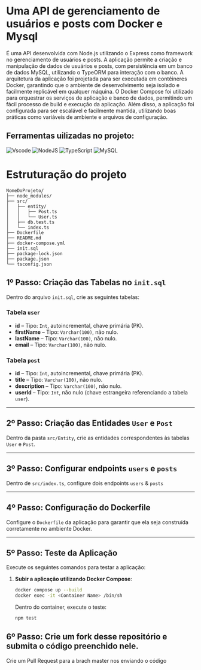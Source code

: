 # Uma API de gerenciamento de usuários e posts com Docker e Mysql

É uma API desenvolvida com Node.js utilizando o Express como framework no gerenciamento de usuários e posts. A aplicação permite a criação e manipulação de dados de usuários e posts, com persistência em um banco de dados MySQL, utilizando o TypeORM para interação com o banco. A arquitetura da aplicação foi projetada para ser executada em contêineres Docker, garantindo que o ambiente de desenvolvimento seja isolado e facilmente replicável em qualquer máquina. O Docker Compose foi utilizado para orquestrar os serviços de aplicação e banco de dados, permitindo um fácil processo de build e execução da aplicação. Além disso, a aplicação foi configurada para ser escalável e facilmente mantida, utilizando boas práticas como variáveis de ambiente e arquivos de configuração.

## Ferramentas uilizadas no projeto:

![Vscode](https://img.shields.io/badge/Vscode-007ACC?style=for-the-badge&logo=visual-studio-code&logoColor=white)
![NodeJS](https://img.shields.io/badge/node.js-6DA55F?style=for-the-badge&logo=node.js&logoColor=white)
![TypeScript](https://img.shields.io/badge/TypeScript-007ACC?style=for-the-badge&logo=typescript&logoColor=white)
![MySQL](https://img.shields.io/badge/MySQL-00000F?style=for-the-badge&logo=mysql&logoColor=white)

# Estruturação do projeto

```
NomeDoProjeto/
├── node_modules/                    
├── src/                             
│   ├── entity/                      
│   │   ├── Post.ts                  
│   │   └── User.ts                  
│   ├── db.test.ts                   
│   └── index.ts                     
├── Dockerfile                       
├── README.md                        
├── docker-compose.yml               
├── init.sql                         
├── package-lock.json                
├── package.json                     
└── tsconfig.json                    
```

## 1º Passo: Criação das Tabelas no `init.sql`

Dentro do arquivo `init.sql`, crie as seguintes tabelas:

### Tabela `user`
- **id** – Tipo: `Int`, autoincremental, chave primária (PK).
- **firstName** – Tipo: `Varchar(100)`, não nulo.
- **lastName** – Tipo: `Varchar(100)`, não nulo.
- **email** – Tipo: `Varchar(100)`, não nulo.

### Tabela `post`
- **id** – Tipo: `Int`, autoincremental, chave primária (PK).
- **title** – Tipo: `Varchar(100)`, não nulo.
- **description** – Tipo: `Varchar(100)`, não nulo.
- **userId** – Tipo: `Int`, não nulo (chave estrangeira referenciando a tabela `user`).

---

## 2º Passo: Criação das Entidades `User` e `Post`

Dentro da pasta `src/Entity`, crie as entidades correspondentes às tabelas `User` e `Post`.

---

## 3º Passo: Configurar endpoints `users` e `posts`

Dentro de `src/index.ts`, configure dois endpoints `users` & `posts`

---

## 4º Passo: Configuração do Dockerfile

Configure o `Dockerfile` da aplicação para garantir que ela seja construída corretamente no ambiente Docker.

---

## 5º Passo: Teste da Aplicação

Execute os seguintes comandos para testar a aplicação:

1. **Subir a aplicação utilizando Docker Compose**:
   ```bash
   docker compose up --build
   docker exec -it <Container Name> /bin/sh
   
   ```

   Dentro do container, execute o teste:
   ```bash
   npm test
   ```

## 6º Passo: Crie um fork desse repositório e submita o código preenchido nele.
Crie um Pull Request para a brach master nos enviando o código
